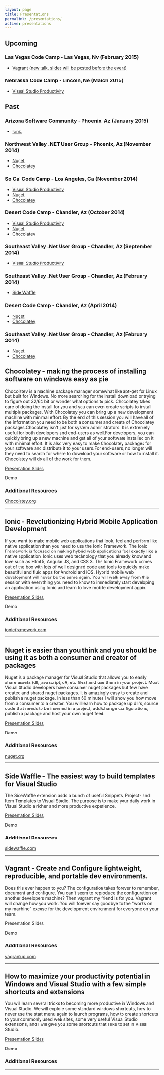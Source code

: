 ```yaml
---
layout: page
title: Presentations
permalink: /presentations/
active: presentations
---
```


## Upcoming

### Las Vegas Code Camp - Las Vegas, Nv (February 2015)

- [Vagrant (new talk, slides will be posted before the event)](#vagrant)

### Nebraska Code Camp - Lincoln, Ne (March 2015)

- [Visual Studio Productivity](#vsprod)


## Past


### Arizona Software Community - Phoenix, Az (January 2015)

- [Ionic](#ionic)


### Northwest Valley .NET User Group - Phoenix, Az (November 2014)

- [Nuget](#nuget)
- [Chocolatey](#chocolatey)


### So Cal Code Camp - Los Angeles, Ca (November 2014)

- [Visual Studio Productivity](#vsprod)
- [Nuget](#nuget)
- [Chocolatey](#chocolatey)


### Desert Code Camp - Chandler, Az (October 2014)

- [Visual Studio Productivity](#vsprod)
- [Nuget](#nuget)
- [Chocolatey](#chocolatey)

### Southeast Valley .Net User Group - Chandler, Az (September 2014)

- [Visual Studio Productivity](#vsprod)


### Southeast Valley .Net User Group - Chandler, Az (February 2014)

- [Side Waffle](#sidewaffle)

### Desert Code Camp - Chandler, Az (April 2014)

- [Nuget](#nuget)
- [Chocolatey](#chocolatey)

### Southeast Valley .Net User Group - Chandler, Az (February 2014)

- [Nuget](#nuget)
- [Chocolatey](#chocolatey)



## <a name="chocolatey"></a> Chocolatey - making the process of installing software on windows easy as pie

Chocolatey is a machine package manager somewhat like apt-get for Linux but built for Windows. No more searching for the install download or trying to figure out 32/64 bit or wonder what options to pick. Chocolatey takes care of doing the install for you and you can even create scripts to install multiple packages. With Chocolatey you can bring up a new development machine with minimal effort. By the end of this session you will have all of the information you need to be both a consumer and create of Chocolatey packages.Chocolatey isn't just for system administrators. It is extremely useful for both developers and end-users as well.For developers, you can quickly bring up a new machine and get all of your software installed on it with minimal effort. It is also very easy to make Chocolatey packages for your software and distribute it to your users.For end-users, no longer will they need to search for where to download your software or how to install it. Chocolatey will do all of the work for them.

[Presentation Slides](http://slides.com/digitaldrummerj/chocolatey-the-right-way-to-install-windows-software)

Demo

### Additional Resources
[Chocolatey.org](http://www.chocolatey.org)

****

## <a name="ionic"></a>Ionic - Revolutionizing Hybrid Mobile Application Development

If you want to make mobile web applications that look, feel and perform like native application than you need to use the Ionic Framework. The Ionic Framework is focused on making hybrid web applications feel exactly like a native application. Ionic uses web technology that you already know and love such as Html 5, Angular JS, and CSS 3. The Ionic Framework comes out of the box with lots of well designed code and tools to quickly make beautiful and fluid apps for Android and iOS. Hybrid mobile web development will never be the same again. You will walk away from this session with everything you need to know to immediately start developing an application using Ionic and learn to love mobile development again.

[Presentation Slides](http://www.slides.com/digitaldrummerj/ionic-framework)

Demo

### Additional Resources
[ionicframework.com](http://www.ionicframework.com)

****

## <a name="nuget">Nuget is easier than you think and you should be using it as both a consumer and creator of packages</a>


Nuget is a package manager for Visual Studio that allows you to easily share assets (dll, javascript, c#, etc files) and use them in your project.  Most Visual Studio developers have consumer nuget packages but few have created and shared nuget packages.  It is amazingly easy to create and publish a nuget package.  In less than 60 minutes I will show you how move from a consumer to a creator.  You will learn how to package up dll's, source code that needs to be inserted in a project, add/change configurations, publish a package and host your own nuget feed.

[Presentation Slides](http://slides.com/digitaldrummerj/nuget)

Demo

### Additional Resources
[nuget.org](http://www.nuget.org)

****

## <a name="sidewaffle"></a>Side Waffle - The easiest way to build templates for Visual Studio

The SideWaffle extension adds a bunch of useful Snippets, Project- and Item Templates to Visual Studio. The purpose is to make your daily work in Visual Studio a richer and more productive experience.

[Presentation Slides](http://slides.com/digitaldrummerj/side-waffle)

Demo

### Additional Resources
[sidewaffle.com](http://www.sidewaffle.com)

****

## <a name="vagrant"></a>Vagrant - Create and Configure lightweight, reproducible, and portable dev environments.

Does this ever happen to you? The configuration takes forever to remember, document and configure. You can't seem to reproduce the configuration on another developers machine? Then vagrant my friend is for you.  Vagrant will change how you work.    You will forever say goodbye to the "works on my machine" excuse for the development environment for everyone on your team.

Presentation Slides

Demo

### Additional Resources
[vagrantup.com](http://www.vagrantup.com)

****

## <a name="vsprod"></a>How to maximize your productivity potential in Windows and Visual Studio with a few simple shortcuts and extensions

You will learn several tricks to becoming more productive in Windows and Visual Studio. We will explore some standard windows shortcuts, how to never use the start menu again to launch programs, how to create shortcuts to your commonly used web sites, some very useful Visual Studio extensions, and I will give you some shortcuts that I like to set in Visual Studio.

[Presentation Slides](http://slides.com/digitaldrummerj/devprod)

Demo

### Additional Resources


****
